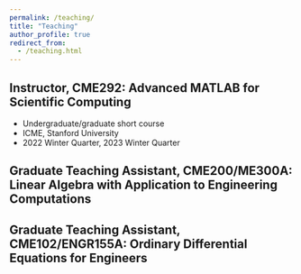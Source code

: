 ```yaml
---
permalink: /teaching/
title: "Teaching"
author_profile: true
redirect_from: 
  - /teaching.html
---
```


## Instructor, CME292: Advanced MATLAB for Scientific Computing
* Undergraduate/graduate short course
* ICME, Stanford University
* 2022 Winter Quarter, 2023 Winter Quarter

## Graduate Teaching Assistant, CME200/ME300A: Linear Algebra with Application to Engineering Computations

## Graduate Teaching Assistant, CME102/ENGR155A: Ordinary Differential Equations for Engineers
